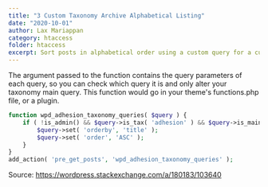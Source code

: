 ```yaml
---
title: "3 Custom Taxonomy Archive Alphabetical Listing"
date: "2020-10-01"
author: Lax Mariappan
category: htaccess
folder: htaccess
excerpt: Sort posts in alphabetical order using a custom query for a custom taxonomy archive.
---
```



The argument passed to the function contains the query parameters of each query, so you can check which query it is and only alter your taxonomy main query. This function would go in your theme's functions.php file, or a plugin.

```php
function wpd_adhesion_taxonomy_queries( $query ) {
    if ( !is_admin() && $query->is_tax( 'adhesion' ) && $query->is_main_query() ) {
        $query->set( 'orderby', 'title' );
        $query->set( 'order', 'ASC' );
    }
}
add_action( 'pre_get_posts', 'wpd_adhesion_taxonomy_queries' );
```
Source: https://wordpress.stackexchange.com/a/180183/103640